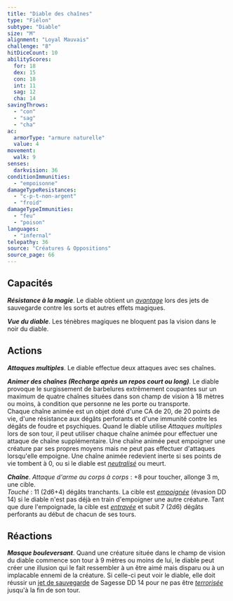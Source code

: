 ```yaml
---
title: "Diable des chaînes"
type: "Fiélon"
subtype: "Diable"
size: "M"
alignment: "Loyal Mauvais"
challenge: "8"
hitDiceCount: 10
abilityScores:
  for: 18
  dex: 15
  con: 18
  int: 11
  sag: 12
  cha: 14
savingThrows: 
  - "con"
  - "sag"
  - "cha"
ac: 
  armorType: "armure naturelle"
  value: 4
movement: 
  walk: 9
senses: 
  darkvision: 36
conditionImmunities: 
  - "empoisonne"
damageTypeResistances: 
  - "c-p-t-non-argent"
  - "froid"
damageTypeImmunities: 
  - "feu"
  - "poison"
languages: 
  - "infernal"
telepathy: 36
source: "Créatures & Oppositions"
source_page: 66
---
```

## Capacités
_**Résistance à la magie**_. Le diable obtient un [_avantage_](/utiliser-les-caracteristiques/#avantage-et-desavantage) lors des jets de sauvegarde contre les sorts et autres effets magiques.

_**Vue du diable**_. Les ténèbres magiques ne bloquent pas la vision dans le noir du diable.

## Actions
_**Attaques multiples**_. Le diable effectue deux attaques avec ses chaînes.

_**Animer des chaînes (Recharge après un repos court ou long)**_. Le diable provoque le surgissement de barbelures extrêmement coupantes sur un maximum de quatre chaînes situées dans son champ de vision à 18 mètres ou moins, à condition que personne ne les porte ou transporte.  
Chaque chaîne animée est un objet doté d'une CA de 20, de 20 points de vie, d'une résistance aux dégâts perforants et d'une immunité contre les dégâts de foudre et psychiques. Quand le diable utilise _Attaques multiples_ lors de son tour, il peut utiliser chaque chaîne animée pour effectuer une attaque de chaîne supplémentaire. Une chaîne animée peut empoigner une créature par ses propres moyens mais ne peut pas effectuer d'attaques lorsqu'elle empoigne. Une chaîne animée redevient inerte si ses points de vie tombent à 0, ou si le diable est [_neutralisé_](/gerer-la-sante-du-personnage/#neutralise) ou meurt.

_**Chaîne**_. _Attaque d'arme au corps à corps_ : +8 pour toucher, allonge 3 m, une cible.  
_Touché_ : 11 (2d6+4) dégâts tranchants. La cible est [_empoignée_](/gerer-la-sante-du-personnage/#empoigne) (évasion DD 14) si le diable n'est pas déjà en train d'empoigner une autre créature. Tant que dure l'empoignade, la cible est [_entravée_](/gerer-la-sante-du-personnage/#entrave) et subit 7 (2d6) dégâts perforants au début de chacun de ses tours.

## Réactions
_**Masque bouleversant**_. Quand une créature située dans le champ de vision du diable commence son tour à 9 mètres ou moins de lui, le diable peut créer une illusion qui le fait ressembler à un être aimé mais disparu ou à un implacable ennemi de la créature. Si celle-ci peut voir le diable, elle doit réussir un [jet de sauvegarde](/utiliser-les-caracteristiques#jets-de-sauvegarde) de Sagesse DD 14 pour ne pas être [_terrorisée_](/gerer-la-sante-du-personnage/#terrorise) jusqu'à la fin de son tour.
